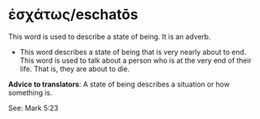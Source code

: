 # ἐσχάτως/eschatōs
This word is used to describe a state of being. It is an adverb.

* This word describes a state of being that is very nearly about to end. This word is used to talk about a person who is at the very end of their life. That is, they are about to die.

**Advice to translators**: A state of being describes a situation or how something is.

See: Mark 5:23
